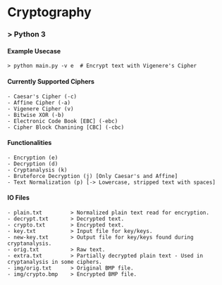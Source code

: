 # Cryptography

###  > Python 3

#### Example Usecase

    > python main.py -v e  # Encrypt text with Vigenere's Cipher

#### Currently Supported Ciphers

    - Caesar's Cipher (-c)
    - Affine Cipher (-a)
    - Vigenere Cipher (v)
    - Bitwise XOR (-b)
    - Electronic Code Book [EBC] (-ebc)
    - Cipher Block Chanining [CBC] (-cbc)

#### Functionalities

    - Encryption (e)
    - Decryption (d)
    - Cryptanalysis (k)
    - Bruteforce Decryption (j) [Only Caesar's and Affine]
    - Text Normalization (p) [-> Lowercase, stripped text with spaces]

#### IO Files

    - plain.txt         > Normalized plain text read for encryption.
    - decrypt.txt       > Decrypted text.
    - crypto.txt        > Encrypted text.
    - key.txt           > Input file for key/keys.
    - new-key.txt       > Output file for key/keys found during cryptanalysis.
    - orig.txt          > Raw text.
    - extra.txt         > Partially decrypted plain text - Used in cryptanalysis in some ciphers.
    - img/orig.txt      > Original BMP file.
    - img/crypto.bmp    > Encrypted BMP file.